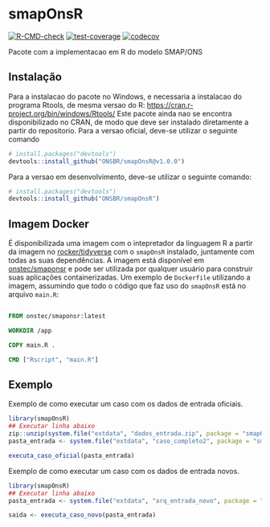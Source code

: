 
<!-- README.md is generated from README.Rmd. Please edit that file -->

# smapOnsR

<!-- badges: start -->

[![R-CMD-check](https://github.com/ONSBR/smapOnsR/actions/workflows/R-CMD-check.yaml/badge.svg)](https://github.com/ONSBR/smapOnsR/actions/workflows/R-CMD-check.yaml)
[![test-coverage](https://github.com/ONSBR/smapOnsR/workflows/test-coverage/badge.svg)](https://github.com/ONSBR/smapOnsR/actions/workflows/test-coverage.yaml)
[![codecov](https://codecov.io/gh/ONSBR/smapOnsR/graph/badge.svg?token=C7FF7ZNCER)](https://codecov.io/gh/ONSBR/smapOnsR)
<!-- badges: end -->

Pacote com a implementacao em R do modelo SMAP/ONS

## Instalação

Para a instalacao do pacote no Windows, e necessaria a instalacao do
programa Rtools, de mesma versao do R:
<https://cran.r-project.org/bin/windows/Rtools/> Este pacote ainda nao
se encontra disponibilizado no CRAN, de modo que deve ser instalado
diretamente a partir do repositorio. Para a versao oficial, deve-se
utilizar o seguinte comando

``` r
# install.packages("devtools")
devtools::install_github("ONSBR/smapOnsR@v1.0.0")
```

Para a versao em desenvolvimento, deve-se utilizar o seguinte comando:

``` r
# install.packages("devtools")
devtools::install_github("ONSBR/smapOnsR")
```

## Imagem Docker

É disponibilizada uma imagem com o intepretador da linguagem R a partir da imagem no [rocker/tidyverse](https://hub.docker.com/r/rocker/tidyverse) com o `smapOnsR` instalado, juntamente com todas as suas dependências. A imagem está disponível em [onstec/smaponsr](https://hub.docker.com/r/onstec/smaponsr) e pode ser utilizada por qualquer usuário para construir suas aplicações containerizadas. Um exemplo de `Dockerfile` utilizando a imagem, assumindo que todo o código que faz uso do `smapOnsR` está no arquivo `main.R`:

```Dockerfile

FROM onstec/smaponsr:latest

WORKDIR /app

COPY main.R .

CMD ["Rscript", "main.R"]

```

## Exemplo

Exemplo de como executar um caso com os dados de entrada oficiais.

``` r
library(smapOnsR)
## Executar linha abaixo
zip::unzip(system.file("extdata", "dados_entrada.zip", package = "smapOnsR"), exdir = system.file("extdata", package = "smapOnsR"))
pasta_entrada <- system.file("extdata", "caso_completo2", package = "smapOnsR")

executa_caso_oficial(pasta_entrada)
```

Exemplo de como executar um caso com os dados de entrada novos.

``` r
library(smapOnsR)
## Executar linha abaixo
pasta_entrada <- system.file("extdata", "arq_entrada_novo", package = "smapOnsR")

saida <- executa_caso_novo(pasta_entrada)
```
